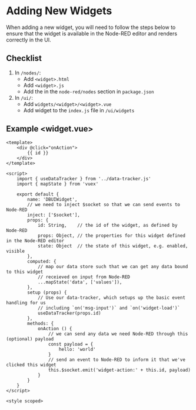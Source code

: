 # Adding New Widgets

When adding a new widget, you will need to follow the steps below to ensure that the widget is available in the Node-RED editor and renders correctly in the UI.

## Checklist

1. In `/nodes/`:
    - Add `<widget>.html`
    - Add `<widget>.js`
    - Add the in the `node-red/nodes` section in `package.json`
2. In `/ui/`:
    - Add `widgets/<widget>/<widget>.vue`
    - Add widget to the `index.js` file in `/ui/widgets`

## Example <widget.vue>

```vue
<template>
    <div @click="onAction">
        {{ id }}
    </div>
</template>

<script>
    import { useDataTracker } from '../data-tracker.js'
    import { mapState } from 'vuex'

    export default {
        name: 'DBUIWidget',
        // we need to inject $socket so that we can send events to Node-RED
        inject: ['$socket'],
        props: {
            id: String,    // the id of the widget, as defined by Node-RED
            props: Object, // the properties for this widget defined in the Node-RED editor
            state: Object  // the state of this widget, e.g. enabled, visible
        },
        computed: {
            // map our data store such that we can get any data bound to this widget
            // receieved on input from Node-RED
            ...mapState('data', ['values']),
        },
        setup (props) {
            // Use our data-tracker, which setups up the basic event handling for us
            // including `on('msg-input')` and `on('widget-load')`
            useDataTracker(props.id)
        },
        methods: {
            onAction () {
                // we can send any data we need Node-RED through this (optional) payload
                const payload = {
                    hello: 'world'
                }
                // send an event to Node-RED to inform it that we've clicked this widget
                this.$socket.emit('widget-action:' + this.id, payload)
            }
        }
    }
</script>
  
<style scoped>